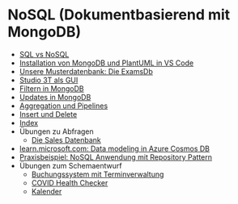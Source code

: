 # NoSQL (Dokumentbasierend mit MongoDB)

<ul>
    <li> <a href="01_Sql_vs_Nosql.md">SQL vs NoSQL</a></li>
    <li> <a href="02_Mongodb_Install.md">Installation von MongoDB und PlantUML in VS Code</a></li>
    <li> <a href="03_MongoDb_Examsdb.md">Unsere Musterdatenbank: Die ExamsDb</a></li>
    <li> <a href="04_Studio3T.md">Studio 3T als GUI</a></li>
    <li> <a href="05_MongoDb_Find.md">Filtern in MongoDB</a></li>
    <li> <a href="06_MongoDb_Update.md">Updates in MongoDB</a></li>
    <li> <a href="07_MongoDb_Aggregate.md">Aggregation und Pipelines</a></li>
    <li> <a href="08_MongoDb_InsertDelete.md">Insert und Delete</a></li>
    <li> <a href="09_MongoDb_Index.md">Index</a></li>
    <li>
        Übungen zu Abfragen
        <ul>
            <li><a href="Uebungen/SalesDb/README.md">Die Sales Datenbank</a></li>
        </ul>
    </li>
    <li> <a href="https://learn.microsoft.com/en-us/azure/cosmos-db/nosql/modeling-data">learn.microsoft.com: Data
            modeling in Azure Cosmos DB</a></li>
    <li> <a href="Projekt%20Pruefungsverwaltung">Praxisbeispiel: NoSQL Anwendung mit Repository Pattern</a></li>
    <li>
        Übungen zum Schemaentwurf
        <ul>
            <li><a href="Uebungen%20Modelling/Terminverwaltung.md">Buchungssystem mit Terminverwaltung</a></li>
            <li><a href="Uebungen%20Modelling/HealthChecker.md">COVID Health Checker</a></li>
            <li><a href="Uebungen%20Modelling/Kalender.md">Kalender</a></li>
        </ul>
    </li>
</ul>